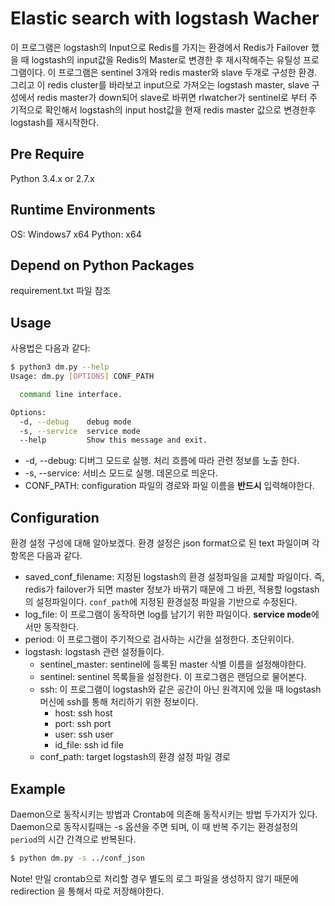 Elastic search with logstash Wacher
===================================
이 프로그램은 logstash의 Input으로 Redis를 가지는 환경에서 Redis가 Failover 했을 때 logstash의 input값을 Redis의 Master로 변경한 후 재시작해주는 유틸성 프로그램이다.
이 프로그램은 sentinel 3개와 redis master와 slave 두개로 구성한 환경. 그리고 이 redis cluster를 바라보고 input으로 가져오는 logstash master, slave 구성에서 redis master가 down되어 slave로 바뀌면 rlwatcher가 sentinel로 부터 주기적으로 확인해서 logstash의 input host값을 현재 redis master 값으로 변경한후 logstash를 재시작한다. 


Pre Require
------------
Python 3.4.x or 2.7.x


Runtime Environments
--------------------
OS: Windows7 x64
Python: x64


Depend on Python Packages
-------------------------
requirement.txt 파일 참조


Usage
-----
사용법은 다음과 같다:

```bash
$ python3 dm.py --help
Usage: dm.py [OPTIONS] CONF_PATH

  command line interface.

Options:
  -d, --debug    debug mode
  -s, --service  service mode
  --help         Show this message and exit.
```


 - -d, --debug: 디버그 모드로 실행. 처리 흐름에 따라 관련 정보를 노출 한다.
 - -s, --service: 서비스 모드로 실행. 데몬으로 띄운다.
 - CONF_PATH: configuration 파일의 경로와 파일 이름을 **반드시** 입력해야한다.


 Configuration
 -------------
 환경 설정 구성에 대해 알아보겠다. 환경 설정은 json format으로 된 text 파일이며 각 항목은 다음과 같다.

  - saved_conf_filename: 지정된 logstash의 환경 설정파일을 교체할 파일이다. 즉, redis가 failover가 되면 master 정보가 바뀌기 때문에 그 바뀐, 적용할 logstash의 설정파일이다. `conf_path`에 지정된 환경설정 파일을 기반으로 수정된다.
  - log_file: 이 프로그램이 동작하면 log를 남기기 위한 파일이다. **service mode**에서만 동작한다.
  - period: 이 프로그램이 주기적으로 검사하는 시간을 설정한다. 초단위이다.
  - logstash: logstash 관련 설정들이다. 
      + sentinel_master: sentinel에 등록된 master 식별 이름을 설정해야한다.
      + sentinel: sentinel 목록들을 설정한다. 이 프로그램은 랜덤으로 물어본다.
      + ssh: 이 프로그램이 logstash와 같은 공간이 아닌 원격지에 있을 때 logstash 머신에 ssh를 통해 처리하기 위한 정보이다.
          * host: ssh host
          * port: ssh port
          * user: ssh user
          * id_file: ssh id file
      + conf_path: target logstash의 환경 설정 파일 경로


Example
-------
Daemon으로 동작시키는 방법과 Crontab에 의존해 동작시키는 방법 두가지가 있다.
Daemon으로 동작시킬때는 -s 옵션을 주면 되며, 이 때 반복 주기는 환경설정의 `period`의 시간 간격으로 반복된다. 

```bash
$ python dm.py -s ../conf_json
```

Note! 만일 crontab으로 처리할 경우 별도의 로그 파일을 생성하지 않기 때문에 redirection 을 통해서 따로 저장해야한다.

